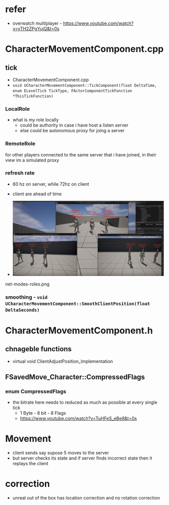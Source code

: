 # refer

- overwatch multiplayer - https://www.youtube.com/watch?v=vTH2ZPgYujQ&t=0s

# CharacterMovementComponent.cpp

## tick

- CharacterMovementComponent.cpp
- `void UCharacterMovementComponent::TickComponent(float DeltaTime, enum ELevelTick TickType, FActorComponentTickFunction *ThisTickFunction)`

### LocalRole

- what is my role locally
  - could be authority in case i have host a listen server
  - else could be autonomous proxy for joing a server

### RemoteRole

for other players connected to the same server that i have joined, in their view im a simulated proxy

### refresh rate

- 60 hz on server, while 72hz on client
- client are ahead of time

- <img src="./images/net-modes-roles.png">

net-modes-roles.png

### smoothing - `void UCharacterMovementComponent::SmoothClientPosition(float DeltaSeconds)`

# CharacterMovementComponent.h

## chnageble functions

- virtual void ClientAdjustPosition_Implementation

## FSavedMove_Character::CompressedFlags

### enum CompressedFlags

- the bitrate here needs to reduced as much as possible at every single tick
  - 1 Byte - 8 bit - 8 Flags
  - https://www.youtube.com/watch?v=TuHFeS_eBe8&t=0s

# Movement

- client sends say supose 5 moves to the server
- but server checks its state and if server finds incorrect state then it replays the client

# correction

- unreal out of the box has location correction and no rotation correction
